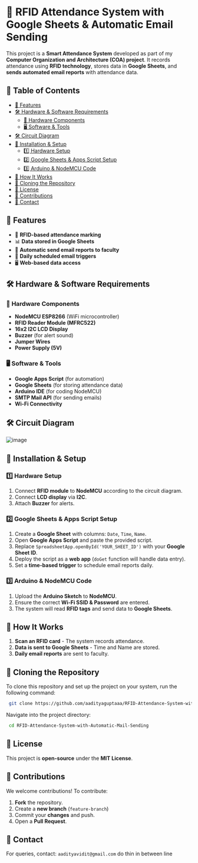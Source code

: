 # 📌 RFID Attendance System with Google Sheets & Automatic Email Sending

This project is a **Smart Attendance System** developed as part of my **Computer Organization and Architecture (COA) project**. It records attendance using **RFID technology**, stores data in **Google Sheets**, and **sends automated email reports** with attendance data.



## 📖 Table of Contents
- [🚀 Features](#-features)
- [🛠️ Hardware & Software Requirements](#%EF%B8%8F-hardware--software-requirements)
  - [🔧 Hardware Components](#-hardware-components)
  - [🖥️ Software & Tools](#%EF%B8%8F-software--tools)
- [🛠️ Circuit Diagram](#%EF%B8%8F-circuit-diagram)
- [🔧 Installation & Setup](#-installation--setup)
  - [1️⃣ Hardware Setup](#1%EF%B8%8F-hardware-setup)
  - [2️⃣ Google Sheets & Apps Script Setup](#2%EF%B8%8F-google-sheets--apps-script-setup)
  - [3️⃣ Arduino & NodeMCU Code](#3%EF%B8%8F-arduino--nodemcu-code)
- [🔧 How It Works](#-how-it-works)
- [📂 Cloning the Repository](#-cloning-the-repository)
- [📜 License](#-license)
- [🤝 Contributions](#-contributions)
- [📧 Contact](#-contact)



## 🚀 Features
- 📍 **RFID-based attendance marking**
- 📊 **Data stored in Google Sheets**
- 📧 **Automatic send email reports to faculty**
- 🔔 **Daily scheduled email triggers**
- 🖥️ **Web-based data access**



## 🛠️ Hardware & Software Requirements

### 🔧 **Hardware Components**
- **NodeMCU ESP8266** (WiFi microcontroller)
- **RFID Reader Module (MFRC522)**
- **16x2 I2C LCD Display**
- **Buzzer** (for alert sound)
- **Jumper Wires**
- **Power Supply (5V)**




### 🖥️ **Software & Tools**
- **Google Apps Script** (for automation)
- **Google Sheets** (for storing attendance data)
- **Arduino IDE** (for coding NodeMCU)
- **SMTP Mail API** (for sending emails)
- **Wi-Fi Connectivity**



## 🛠️ Circuit Diagram
![image](https://github.com/user-attachments/assets/609efff1-af40-4e35-b8ea-a532d852c1e6)



## 🔧 Installation & Setup

### 1️⃣ **Hardware Setup**
1. Connect **RFID module** to **NodeMCU** according to the circuit diagram.
2. Connect **LCD display** via **I2C**.
3. Attach **Buzzer** for alerts.

### 2️⃣ **Google Sheets & Apps Script Setup**
1. Create a **Google Sheet** with columns: `Date`, `Time`, `Name`.
2. Open **Google Apps Script** and paste the provided script.
3. Replace `SpreadsheetApp.openById('YOUR_SHEET_ID')` with your **Google Sheet ID**.
4. Deploy the script as a **web app** (`doGet` function will handle data entry).
5. Set a **time-based trigger** to schedule email reports daily.

### 3️⃣ **Arduino & NodeMCU Code**
1. Upload the **Arduino Sketch** to **NodeMCU**.
2. Ensure the correct **Wi-Fi SSID & Password** are entered.
3. The system will read **RFID tags** and send data to **Google Sheets**.



## 🔧 How It Works
1. **Scan an RFID card** - The system records attendance.
2. **Data is sent to Google Sheets** - Time and Name are stored.
3. **Daily email reports** are sent to faculty.



## 📂 Cloning the Repository
To clone this repository and set up the project on your system, run the following command:
```sh
 git clone https://github.com/aadityaguptaaa/RFID-Attendance-System-with-Automatic-Mail-Sending.git
```
Navigate into the project directory:
```sh
 cd RFID-Attendance-System-with-Automatic-Mail-Sending
```


## 📜 License
This project is **open-source** under the **MIT License**.


## 🤝 Contributions
We welcome contributions! To contribute:
1. **Fork** the repository.
2. Create a **new branch** (`feature-branch`)
3. Commit your **changes** and push.
4. Open a **Pull Request**.



## 📧 Contact
For queries, contact: `aadityavidit@gmail.com`
do thin in between line
